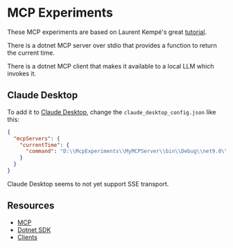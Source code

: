 # MCP Experiments

These MCP experiments are based on Laurent Kempé's great [tutorial](https://laurentkempe.com/2025/03/22/model-context-protocol-made-easy-building-an-mcp-server-in-csharp/).

There is a dotnet MCP server over stdio that provides a function to return the current time.

There is a dotnet MCP client that makes it available to a local LLM which invokes it.

## Claude Desktop

To add it to [Claude Desktop](https://claude.ai/download), change the `claude_desktop_config.json` like this:

```json
{
  "mcpServers": {
    "currentTime": {
      "command": "D:\\McpExperiments\\MyMCPServer\\bin\\Debug\\net9.0\\MyMCPServer.exe"
    }
  }
}
```

Claude Desktop seems to not yet support SSE transport.

## Resources

- [MCP](https://github.com/modelcontextprotocol)
- [Dotnet SDK](https://github.com/modelcontextprotocol/csharp-sdk)
- [Clients](https://modelcontextprotocol.io/clients)
